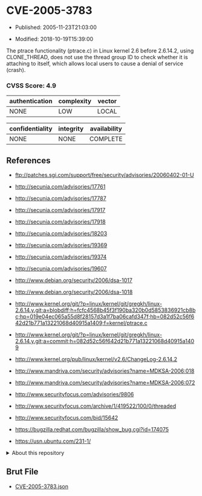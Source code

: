 # CVE-2005-3783

- Published: 2005-11-23T21:03:00

- Modified: 2018-10-19T15:39:00

The ptrace functionality (ptrace.c) in Linux kernel 2.6 before 2.6.14.2, using CLONE_THREAD, does not use the thread group ID to check whether it is attaching to itself, which allows local users to cause a denial of service (crash).

### CVSS Score: **4.9**

| authentication | complexity | vector |
| --- | --- | --- |
| NONE | LOW | LOCAL |

| confidentiality | integrity | availability |
| --- | --- | --- |
| NONE | NONE | COMPLETE |

## References

* ftp://patches.sgi.com/support/free/security/advisories/20060402-01-U

* http://secunia.com/advisories/17761

* http://secunia.com/advisories/17787

* http://secunia.com/advisories/17917

* http://secunia.com/advisories/17918

* http://secunia.com/advisories/18203

* http://secunia.com/advisories/19369

* http://secunia.com/advisories/19374

* http://secunia.com/advisories/19607

* http://www.debian.org/security/2006/dsa-1017

* http://www.debian.org/security/2006/dsa-1018

* http://www.kernel.org/git/?p=linux/kernel/git/gregkh/linux-2.6.14.y.git;a=blobdiff;h=fcfc4568b45f3f190ba320b0d5853836921cb8bc;hp=019e04ec065a55d8f28157d3a1f7ba06cafd347f;hb=082d52c56f642d21b771a13221068d40915a1409;f=kernel/ptrace.c

* http://www.kernel.org/git/?p=linux/kernel/git/gregkh/linux-2.6.14.y.git;a=commit;h=082d52c56f642d21b771a13221068d40915a1409

* http://www.kernel.org/pub/linux/kernel/v2.6/ChangeLog-2.6.14.2

* http://www.mandriva.com/security/advisories?name=MDKSA-2006:018

* http://www.mandriva.com/security/advisories?name=MDKSA-2006:072

* http://www.securityfocus.com/advisories/9806

* http://www.securityfocus.com/archive/1/419522/100/0/threaded

* http://www.securityfocus.com/bid/15642

* https://bugzilla.redhat.com/bugzilla/show_bug.cgi?id=174075

* https://usn.ubuntu.com/231-1/

<details>
<summary>About this repository</summary> 

  This repository is part of the project [Live Hack CVE](https://github.com/Live-Hack-CVE). Main website can be found [www.live-hack.org](https://www.live-hack.org) 
  
  Made by [Sn0wAlice](https://github.com/Sn0wAlice) for the people that care about security and need to have a feed of the latest CVEs. Hope you enjoy it, don't forget to star the repo and follow me on [Twitter](https://twitter.com/Sn0wAlice) and [Github](https://github.com/Sn0wAlice). And that is my [personnal website](https://www.alice-snow.me/)

  - [Home Page](https://github.com/Live-Hack-CVE)
  - [Framework](https://github.com/Live-Hack-CVE/cve-framework)
  - [CVE database](https://github.com/Live-Hack-CVE/full_database)
  - [Changelog](https://github.com/Live-Hack-CVE/Changelog)
</details>

## Brut File

* [CVE-2005-3783.json](https://raw.githubusercontent.com/Live-Hack-CVE/full_database/main/cves/2005/CVE-2005-3783.json)

